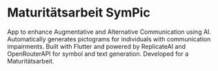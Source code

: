 # Maturitätsarbeit SymPic
App to enhance Augmentative and Alternative Communication using AI. Automatically generates pictograms for individuals with communication impairments. Built with Flutter and powered by ReplicateAI and OpenRouterAPI for symbol and text generation. Developed for a Maturitätsarbeit.
